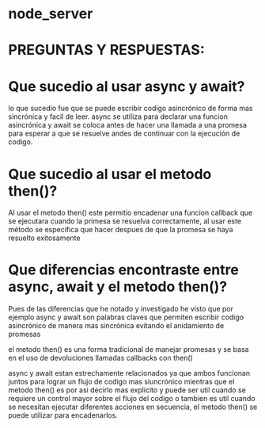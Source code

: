 # node_server

# PREGUNTAS Y RESPUESTAS:

# Que sucedio al usar async y await?
lo que sucedio fue que se puede escribir codigo asincrónico de forma mas sincrónica
y facíl de leer. async se utiliza para declarar una funcion asincrónica y await se coloca
antes de hacer una llamada a una promesa para esperar a que se resuelve andes de continuar
con la ejecución de codigo.

# Que sucedio al usar el metodo then()?

Al usar el metodo then() este permitio encadenar una funcion callback que se ejecutara cuando
la primesa se resuelva correctamente, al usar este método se especifica que hacer despues de que
la promesa se haya resuelto exitosamente

# Que diferencias encontraste entre async, await y el metodo then()?

Pues de las diferencias que he notado y investigado he visto que por ejemplo 
async y await son palabras claves que permiten escribir codigo asincrónico de manera mas
sincrónica evitando el anidamiento de promesas

el metodo then() es una forma tradicional de manejar promesas y se basa en el uso de devoluciones
llamadas callbacks con then()

async y await estan estrechamente relacionados ya que ambos funcionan juntos para lograr
un flujo de codigo mas siuncrónico mientras que el metodo then() es por asi decirlo mas explicito y puede ser util
cuando se requiere un control mayor sobre el flujo del codigo o tambien es util cuando se necesitan
ejecutar diferentes acciones en secuencia, el metodo then() se puede utilizar para encadenarlos.






